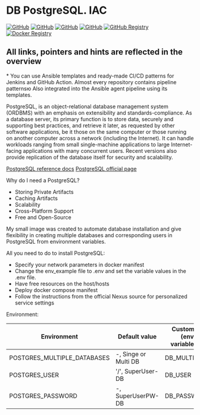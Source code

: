 # DB PostgreSQL. IAC

[![GitHub](https://img.shields.io/github/v/release/fisher772/postgres?logo=github)](https://github.com/fisher772/postgres/releases)
[![GitHub](https://img.shields.io/badge/GitHub-Repo-blue%3Flogo%3Dgithub?logo=github&label=GitHub%20Repo)](https://github.com/fisher772/postgres)
[![GitHub](https://img.shields.io/badge/GitHub-Repo-blue%3Flogo%3Dgithub?logo=github&label=GitHub%20Multi-Repo)](https://github.com/fisher772/docker_images)
[![GitHub](https://img.shields.io/badge/GitHub-Repo-red%3Flogo%3Dgithub?logo=github&label=GitHub%20Ansible-Repo)](https://github.com/fisher772/ansible)
[![GitHub Registry](https://img.shields.io/badge/ghrc.io-Registry-green?logo=github)](https://github.com/fisher772/postgres/pkgs/container/postgres)
[![Docker Registry](https://img.shields.io/badge/docker.io-Registry-green?logo=docker&logoColor=white&labelColor=blue)](https://hub.docker.com/r/fisher772/postgres)

## All links, pointers and hints are reflected in the overview

\* You can use Ansible templates and ready-made CI/CD patterns for Jenkins and GitHub Action. 
Almost every repository contains pipeline patternsю Also integrated into the Ansible agent pipeline using its templates.

PostgreSQL, is an object-relational database management system (ORDBMS) with an emphasis on extensibility and standards-compliance. As a database server, its primary function is to store data, securely and supporting best practices, and retrieve it later, as requested by other software applications, be it those on the same computer or those running on another computer across a network (including the Internet). It can handle workloads ranging from small single-machine applications to large Internet-facing applications with many concurrent users. Recent versions also provide replication of the database itself for security and scalability.

[PostgreSQL reference docs](https://help.sonatype.com/en/sonatype-nexus-repository.html)
[PostgreSQL official page](https://www.postgresql.org)

Why do I need a PostgreSQL?
- Storing Private Artifacts
- Caching Artifacts
- Scalability
- Cross-Platform Support
- Free and Open-Source

My small image was created to automate database installation and give flexibility in creating multiple databases and corresponding users in PostgreSQL from environment variables.

All you need to do to install PostgreSQL:
- Specify your network parameters in docker manifest
- Change the env_example file to .env and set the variable values ​​in the .env file.
- Have free resources on the host/hosts
- Deploy docker compose manifest
- Follow the instructions from the official Nexus source for personalized service settings


Environment:

|  Environment                | Default value         | Customize (env variable)\*\*             |
| --------------------------- | --------------------- | ---------------------------------------- |
| POSTGRES_MULTIPLE_DATABASES | -, Singe or Multi DB  | DB_MULTIPLE                              |
| POSTGRES_USER               | '/', SuperUser-DB     | DB_USER                                  |
| POSTGRES_PASSWORD           | -, SuperUserPW-DB     | DB_PASSWORD                              |
